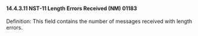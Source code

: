 #### 14.4.3.11 NST-11 Length Errors Received (NM) 01183

Definition: This field contains the number of messages received with length errors.
